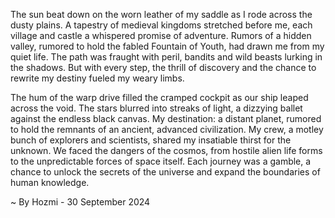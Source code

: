 
The sun beat down on the worn leather of my saddle as I rode across the dusty plains.  A tapestry of medieval kingdoms stretched before me, each village and castle a whispered promise of adventure.  Rumors of a hidden valley, rumored to hold the fabled Fountain of Youth, had drawn me from my quiet life.  The path was fraught with peril, bandits and wild beasts lurking in the shadows.  But with every step, the thrill of discovery and the chance to rewrite my destiny fueled my weary limbs. 

The hum of the warp drive filled the cramped cockpit as our ship leaped across the void.  The stars blurred into streaks of light, a dizzying ballet against the endless black canvas.  My destination: a distant planet, rumored to hold the remnants of an ancient, advanced civilization.  My crew, a motley bunch of explorers and scientists, shared my insatiable thirst for the unknown.  We faced the dangers of the cosmos, from hostile alien life forms to the unpredictable forces of space itself.  Each journey was a gamble, a chance to unlock the secrets of the universe and expand the boundaries of human knowledge. 

~ By Hozmi - 30 September 2024
